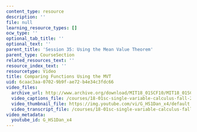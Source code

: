 ```yaml
---
content_type: resource
description: ''
file: null
learning_resource_types: []
ocw_type: ''
optional_tab_title: ''
optional_text: ''
parent_title: 'Session 35: Using the Mean Value Theorem'
parent_type: CourseSection
related_resources_text: ''
resource_index_text: ''
resourcetype: Video
title: Comparing Functions Using the MVT
uid: 6caac3aa-0702-9b9f-ae72-b4e34c3fdc66
video_files:
  archive_url: http://www.archive.org/download/MIT18_01SCF10/MIT18_01SCF10Rec_26_300k.mp4
  video_captions_file: /courses/18-01sc-single-variable-calculus-fall-2010/c8b034f1cc5e59a9a8ffb41f0cfed481_G_HS1Dan_x4.vtt
  video_thumbnail_file: https://img.youtube.com/vi/G_HS1Dan_x4/default.jpg
  video_transcript_file: /courses/18-01sc-single-variable-calculus-fall-2010/c34fac441fdde91f6b0429664aacafd0_G_HS1Dan_x4.pdf
video_metadata:
  youtube_id: G_HS1Dan_x4
---
```

